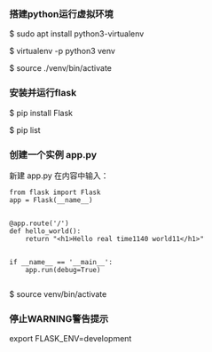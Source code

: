 ### 搭建python运行虚拟环境


$ sudo apt install python3-virtualenv

$ virtualenv -p python3 venv

$ source ./venv/bin/activate

### 安装并运行flask 

$ pip install Flask

$ pip list

### 创建一个实例 app.py

新建 app.py 在内容中输入：

```
from flask import Flask
app = Flask(__name__)


@app.route('/')
def hello_world():
    return "<h1>Hello real time1140 world11</h1>"


if __name__ == '__main__':
    app.run(debug=True)


```

$ source venv/bin/activate

### 停止WARNING警告提示 

export FLASK_ENV=development

